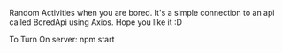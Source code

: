 Random Activities when you are bored.
It's a simple connection to an api called BoredApi using Axios.
Hope you like it :D

To Turn On server: npm start